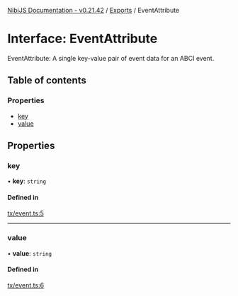 [NibiJS Documentation - v0.21.42](../intro.md) / [Exports](../modules.md) / EventAttribute

# Interface: EventAttribute

EventAttribute: A single key-value pair of event data for an ABCI event.

## Table of contents

### Properties

- [key](EventAttribute.md#key)
- [value](EventAttribute.md#value)

## Properties

### key

• **key**: `string`

#### Defined in

[tx/event.ts:5](https://github.com/NibiruChain/ts-sdk/blob/d2a4311/packages/nibijs/src/tx/event.ts#L5)

---

### value

• **value**: `string`

#### Defined in

[tx/event.ts:6](https://github.com/NibiruChain/ts-sdk/blob/d2a4311/packages/nibijs/src/tx/event.ts#L6)
